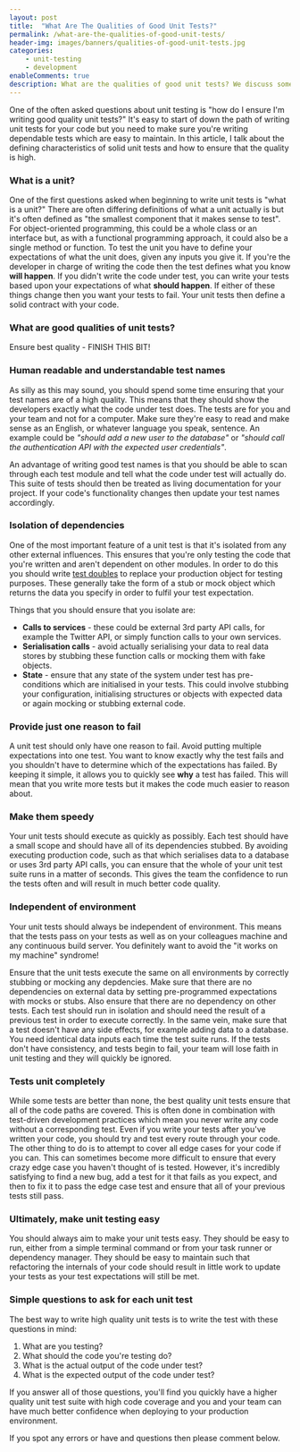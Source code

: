 ```yaml
---
layout: post
title:  "What Are The Qualities of Good Unit Tests?"
permalink: /what-are-the-qualities-of-good-unit-tests/
header-img: images/banners/qualities-of-good-unit-tests.jpg
categories:
    - unit-testing
    - development
enableComments: true
description: What are the qualities of good unit tests? We discuss some best practices of writing solid unit tests which you should use in your everyday testing.
---
```


One of the often asked questions about unit testing is "how do I ensure I'm writing good quality unit tests?" It's easy to start of down the path of writing unit tests for your code but you need to make sure you're writing dependable tests which are easy to maintain. In this article, I talk about the defining characteristics of solid unit tests and how to ensure that the quality is high.

### What is a unit?

One of the first questions asked when beginning to write unit tests is "what is a unit?" There are often differing definitions of what a unit actually is but it's often defined as "the smallest component that it makes sense to test". For object-oriented programming, this could be a whole class or an interface but, as with a functional programming approach, it could also be a single method or function. To test the unit you have to define your expectations of what the unit does, given any inputs you give it. If you're the developer in charge of writing the code then the test defines what you know **will happen**. If you didn't write the code under test, you can write your tests based upon your expectations of what **should happen**. If either of these things change then you want your tests to fail. Your unit tests then define a solid contract with your code.

### What are good qualities of unit tests?

Ensure best quality - FINISH THIS BIT!

### Human readable and understandable test names

As silly as this may sound, you should spend some time ensuring that your test names are of a high quality. This means that they should show the developers exactly what the code under test does. The tests are for you and your team and not for a computer. Make sure they're easy to read and make sense as an English, or whatever language you speak, sentence. An example could be *"should add a new user to the database"* or *"should call the authentication API with the expected user credentials"*.

An advantage of writing good test names is that you should be able to scan through each test module and tell what the code under test will actually do. This suite of tests should then be treated as living documentation for your project. If your code's functionality changes then update your test names accordingly.

### Isolation of dependencies

One of the most important feature of a unit test is that it's isolated from any other external influences. This ensures that you're only testing the code that you're written and aren't dependent on other modules. In order to do this you should write [test doubles](http://martinfowler.com/bliki/TestDouble.html) to replace your production object for testing purposes. These generally take the form of a stub or mock object which returns the data you specify in order to fulfil your test expectation.

Things that you should ensure that you isolate are:

* **Calls to services** - these could be external 3rd party API calls, for example the Twitter API, or simply function calls to your own services.
* **Serialisation calls** - avoid actually serialising your data to real data stores by stubbing these function calls or mocking them with fake objects.
* **State** - ensure that any state of the system under test has pre-conditions which are initialised in your tests. This could involve stubbing your configuration, initialising structures or objects with expected data or again mocking or stubbing external code.

### Provide just one reason to fail

A unit test should only have one reason to fail. Avoid putting multiple expectations into one test. You want to know exactly why the test fails and you shouldn't have to determine which of the expectations has failed. By keeping it simple, it allows you to quickly see **why** a test has failed. This will mean that you write more tests but it makes the code much easier to reason about.

### Make them speedy

Your unit tests should execute as quickly as possibly. Each test should have a small scope and should have all of its dependencies stubbed. By avoiding executing production code, such as that which serialises data to a database or uses 3rd party API calls, you can ensure that the whole of your unit test suite runs in a matter of seconds. This gives the team the confidence to run the tests often and will result in much better code quality.

### Independent of environment

Your unit tests should always be independent of environment. This means that the tests pass on your tests as well as on your colleagues machine and any continuous build server. You definitely want to avoid the "it works on my machine" syndrome!

Ensure that the unit tests execute the same on all environments by correctly stubbing or mocking any depdencies. Make sure that there are no dependencies on external data by setting pre-programmed expectations with mocks or stubs. Also ensure that there are no dependency on other tests. Each test should run in isolation and should need the result of a previous test in order to execute correctly. In the same vein, make sure that a test doesn't have any side effects, for example adding data to a database. You need identical data inputs each time the test suite runs. If the tests don't have consistency, and tests begin to fail, your team will lose faith in unit testing and they will quickly be ignored.

### Tests unit completely

While some tests are better than none, the best quality unit tests ensure that all of the code paths are covered. This is often done in combination with test-driven development practices which mean you never write any code without a corresponding test. Even if you write your tests after you've written your code, you should try and test every route through your code. The other thing to do is to attempt to cover all edge cases for your code if you can. This can sometimes become more difficult to ensure that every crazy edge case you haven't thought of is tested. However, it's incredibly satisfying to find a new bug, add a test for it that fails as you expect, and then to fix it to pass the edge case test and ensure that all of your previous tests still pass.

### Ultimately, make unit testing easy

You should always aim to make your unit tests easy. They should be easy to run, either from a simple terminal command or from your task runner or dependency manager. They should be easy to maintain such that refactoring the internals of your code should result in little work to update your tests as your test expectations will still be met.

### Simple questions to ask for each unit test

The best way to write high quality unit tests is to write the test with these questions in mind:

1. What are you testing?
2. What should the code you're testing do?
3. What is the actual output of the code under test?
4. What is the expected output of the code under test?

If you answer all of those questions, you'll find you quickly have a higher quality unit test suite with high code coverage and you and your team can have much better confidence when deploying to your production environment.

If you spot any errors or have and questions then please comment below.